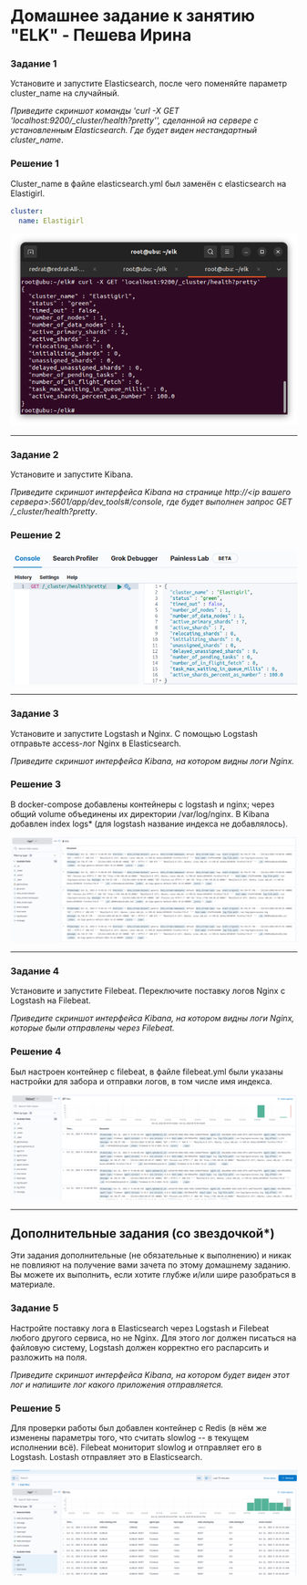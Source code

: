 # Домашнее задание к занятию "ELK" - Пешева Ирина


### Задание 1

Установите и запустите Elasticsearch, после чего поменяйте параметр cluster_name на случайный. 

*Приведите скриншот команды 'curl -X GET 'localhost:9200/_cluster/health?pretty'', сделанной на сервере с установленным Elasticsearch. Где будет виден нестандартный cluster_name*.

### Решение 1
Cluster_name в файле elasticsearch.yml был заменён с elasticsearch на Elastigirl.

```yml
cluster:
  name: Elastigirl
```

![Alt text](img/11.3.1.1.png)

---
### Задание 2

Установите и запустите Kibana.

*Приведите скриншот интерфейса Kibana на странице http://<ip вашего сервера>:5601/app/dev_tools#/console, где будет выполнен запрос GET /_cluster/health?pretty*.

### Решение 2

![Alt text](img/11.3.2.1.png)

---
### Задание 3

Установите и запустите Logstash и Nginx. С помощью Logstash отправьте access-лог Nginx в Elasticsearch. 

*Приведите скриншот интерфейса Kibana, на котором видны логи Nginx.*

### Решение 3

В docker-compose добавлены контейнеры с logstash и nginx; через общий volume объединены их директории /var/log/nginx.
В Kibana добавлен index logs* (для logstash название индекса не добавлялось).

![Alt text](img/11.3.3.1.png)

---

### Задание 4

Установите и запустите Filebeat. Переключите поставку логов Nginx с Logstash на Filebeat. 

*Приведите скриншот интерфейса Kibana, на котором видны логи Nginx, которые были отправлены через Filebeat.*

### Решение 4

Был настроен контейнер с filebeat, в файле filebeat.yml были указаны настройки для забора и отправки логов, в том числе имя индекса.

![Alt text](img/11.3.4.1.png)

---

## Дополнительные задания (со звездочкой*)

Эти задания дополнительные (не обязательные к выполнению) и никак не повлияют на получение вами зачета по этому домашнему заданию. Вы можете их выполнить, если хотите глубже и/или шире разобраться в материале.

### Задание 5

Настройте поставку лога в Elasticsearch через Logstash и Filebeat любого другого сервиса, но не Nginx. 
Для этого лог должен писаться на файловую систему, Logstash должен корректно его распарсить и разложить на поля. 

*Приведите скриншот интерфейса Kibana, на котором будет виден этот лог и напишите лог какого приложения отправляется.*

### Решение 5

Для проверки работы был добавлен контейнер с Redis (в нём же изменены параметры того, что считать slowlog -- в текущем исполнении всё).
Filebeat мониторит slowlog и отправляет его в Logstash.
Lostash отправляет это в Elasticsearch.

![Alt text](img/11.3.5.1.png)